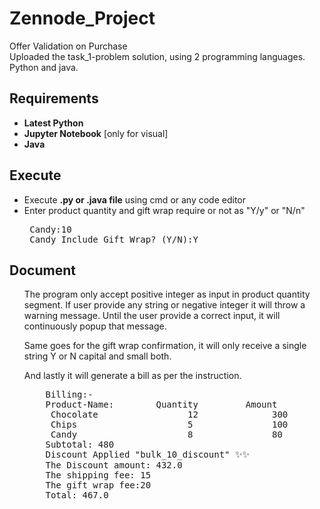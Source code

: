 # Zennode_Project
Offer Validation on Purchase<br>
Uploaded the task_1-problem solution, using 2 programming languages. Python and java.
## Requirements
<ul>
  
<li><strong>Latest Python</strong></li>
<li><strong>Jupyter Notebook</strong> [only for visual]</li>
<li><strong>Java</strong></li>

</ul>


## Execute
<ul>
<li>Execute <strong>.py or .java file</strong> using cmd or any code editor</li>
<li>Enter product quantity and gift wrap require or not as "Y/y" or "N/n"</li>
<pre>
 Candy:10
 Candy Include Gift Wrap? (Y/N):Y
</pre>
</ul>

## Document
<ul>
  <p>
    The program only accept positive integer as input in product quantity segment.
    If user provide any string or negative integer it will throw a warning message.
    Until the user provide a correct input, it will continuously popup that message.
  </p>
  <p>
    Same goes for the gift wrap confirmation, it will only receive a single string Y or N capital and small both.
  </p>
    And lastly it will generate a bill as per the instruction.
  <pre>
    Billing:-
    Product-Name:	     Quantity	      Amount
     Chocolate                 12              300
     Chips                     5               100
     Candy                     8               80
    Subtotal: 480
    Discount Applied "bulk_10_discount" ✨✨
    The Discount amount: 432.0
    The shipping fee: 15
    The gift wrap fee:20
    Total: 467.0
  </pre>
</ul>
